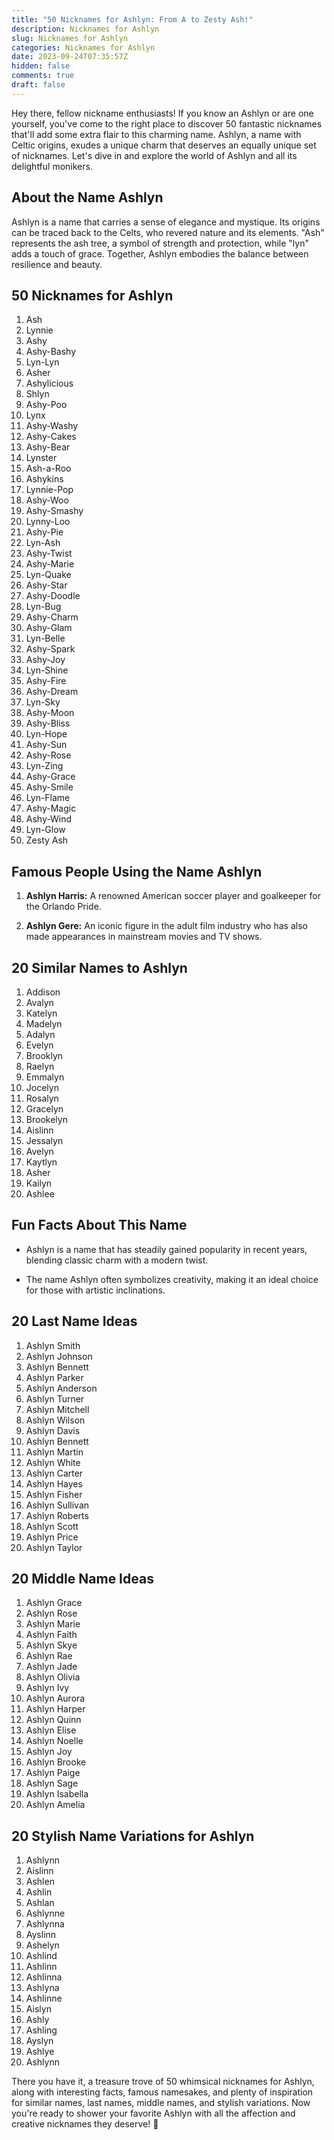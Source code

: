```yaml
---
title: "50 Nicknames for Ashlyn: From A to Zesty Ash!"
description: Nicknames for Ashlyn
slug: Nicknames for Ashlyn
categories: Nicknames for Ashlyn
date: 2023-09-24T07:35:57Z
hidden: false
comments: true
draft: false
---
```


Hey there, fellow nickname enthusiasts! If you know an Ashlyn or are one yourself, you've come to the right place to discover 50 fantastic nicknames that'll add some extra flair to this charming name. Ashlyn, a name with Celtic origins, exudes a unique charm that deserves an equally unique set of nicknames. Let's dive in and explore the world of Ashlyn and all its delightful monikers.

## About the Name Ashlyn

Ashlyn is a name that carries a sense of elegance and mystique. Its origins can be traced back to the Celts, who revered nature and its elements. "Ash" represents the ash tree, a symbol of strength and protection, while "lyn" adds a touch of grace. Together, Ashlyn embodies the balance between resilience and beauty.

## 50 Nicknames for Ashlyn

1. Ash
2. Lynnie
3. Ashy
4. Ashy-Bashy
5. Lyn-Lyn
6. Asher
7. Ashylicious
8. Shlyn
9. Ashy-Poo
10. Lynx
11. Ashy-Washy
12. Ashy-Cakes
13. Ashy-Bear
14. Lynster
15. Ash-a-Roo
16. Ashykins
17. Lynnie-Pop
18. Ashy-Woo
19. Ashy-Smashy
20. Lynny-Loo
21. Ashy-Pie
22. Lyn-Ash
23. Ashy-Twist
24. Ashy-Marie
25. Lyn-Quake
26. Ashy-Star
27. Ashy-Doodle
28. Lyn-Bug
29. Ashy-Charm
30. Ashy-Glam
31. Lyn-Belle
32. Ashy-Spark
33. Ashy-Joy
34. Lyn-Shine
35. Ashy-Fire
36. Ashy-Dream
37. Lyn-Sky
38. Ashy-Moon
39. Ashy-Bliss
40. Lyn-Hope
41. Ashy-Sun
42. Ashy-Rose
43. Lyn-Zing
44. Ashy-Grace
45. Ashy-Smile
46. Lyn-Flame
47. Ashy-Magic
48. Ashy-Wind
49. Lyn-Glow
50. Zesty Ash

## Famous People Using the Name Ashlyn

1. **Ashlyn Harris:** A renowned American soccer player and goalkeeper for the Orlando Pride.

2. **Ashlyn Gere:** An iconic figure in the adult film industry who has also made appearances in mainstream movies and TV shows.

## 20 Similar Names to Ashlyn

1. Addison
2. Avalyn
3. Katelyn
4. Madelyn
5. Adalyn
6. Evelyn
7. Brooklyn
8. Raelyn
9. Emmalyn
10. Jocelyn
11. Rosalyn
12. Gracelyn
13. Brookelyn
14. Aislinn
15. Jessalyn
16. Avelyn
17. Kaytlyn
18. Asher
19. Kailyn
20. Ashlee

## Fun Facts About This Name

- Ashlyn is a name that has steadily gained popularity in recent years, blending classic charm with a modern twist.

- The name Ashlyn often symbolizes creativity, making it an ideal choice for those with artistic inclinations.

## 20 Last Name Ideas

1. Ashlyn Smith
2. Ashlyn Johnson
3. Ashlyn Bennett
4. Ashlyn Parker
5. Ashlyn Anderson
6. Ashlyn Turner
7. Ashlyn Mitchell
8. Ashlyn Wilson
9. Ashlyn Davis
10. Ashlyn Bennett
11. Ashlyn Martin
12. Ashlyn White
13. Ashlyn Carter
14. Ashlyn Hayes
15. Ashlyn Fisher
16. Ashlyn Sullivan
17. Ashlyn Roberts
18. Ashlyn Scott
19. Ashlyn Price
20. Ashlyn Taylor

## 20 Middle Name Ideas

1. Ashlyn Grace
2. Ashlyn Rose
3. Ashlyn Marie
4. Ashlyn Faith
5. Ashlyn Skye
6. Ashlyn Rae
7. Ashlyn Jade
8. Ashlyn Olivia
9. Ashlyn Ivy
10. Ashlyn Aurora
11. Ashlyn Harper
12. Ashlyn Quinn
13. Ashlyn Elise
14. Ashlyn Noelle
15. Ashlyn Joy
16. Ashlyn Brooke
17. Ashlyn Paige
18. Ashlyn Sage
19. Ashlyn Isabella
20. Ashlyn Amelia

## 20 Stylish Name Variations for Ashlyn

1. Ashlynn
2. Aislinn
3. Ashlen
4. Ashlin
5. Ashlan
6. Ashlynne
7. Ashlynna
8. Ayslinn
9. Ashelyn
10. Ashlind
11. Ashlinn
12. Ashlinna
13. Ashlyna
14. Ashlinne
15. Aislyn
16. Ashly
17. Ashling
18. Ayslyn
19. Ashlye
20. Ashlynn

There you have it, a treasure trove of 50 whimsical nicknames for Ashlyn, along with interesting facts, famous namesakes, and plenty of inspiration for similar names, last names, middle names, and stylish variations. Now you're ready to shower your favorite Ashlyn with all the affection and creative nicknames they deserve! 🌟
